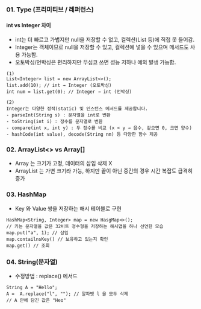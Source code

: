 ### 01. Type (프리미티브 / 레퍼런스)

#### int vs Integer 차이
- int는 더 빠르고 가볍지만 null을 저장할 수 없고, 컬렉션(List 등)에 직접 못 들어감. 
- Integer는 객체이므로 null을 저장할 수 있고, 컬렉션에 넣을 수 있으며 메서드도 사용 가능함.
- 오토박싱/언박싱은 편리하지만 무심코 쓰면 성능 저하나 예외 발생 가능함.

```
(1)
List<Integer> list = new ArrayList<>();
list.add(10); // int → Integer (오토박싱)
int num = list.get(0); // Integer → int (언박싱)

(2)
Integer는 다양한 정적(static) 및 인스턴스 메서드를 제공합니다.
- parseInt(String s) : 문자열을 int로 변환
- toString(int i) : 정수를 문자열로 변환
- compare(int x, int y) : 두 정수를 비교 (x < y → 음수, 같으면 0, 크면 양수)
- hashCode(int value), decode(String nm) 등 다양한 함수 제공 
```
### 02. ArrayList<> vs Array[]
- Array 는 크기가 고정, 데이터의 삽입 삭제 X
- ArrayList 는 가변 크기라 가능, 하지만 끝이 아닌 중간의 경우 시간 복잡도 급격히 증가

### 03. HashMap 
- Key 와 Value 쌍을 저장하는 해시 테이블로 구현 
```
HashMap<String, Integer> map = new HasgMap<>();
// 키는 문자열을 값은 32비트 정수형을 저장하는 해시맵을 하나 선언한 모습
map.put("a", 1); // 삽입
map.contailnsKey() // 보유하고 있는지 확인
map.get() // 조회 
```

### 04. String(문자열)

- 수정방법 : replace() 메서드 
```
String A = "Hello";
A =  A.replace("l", ""); // 알파벳 l 을 모두 삭제
// A 안에 담긴 값은 "Heo"
```

